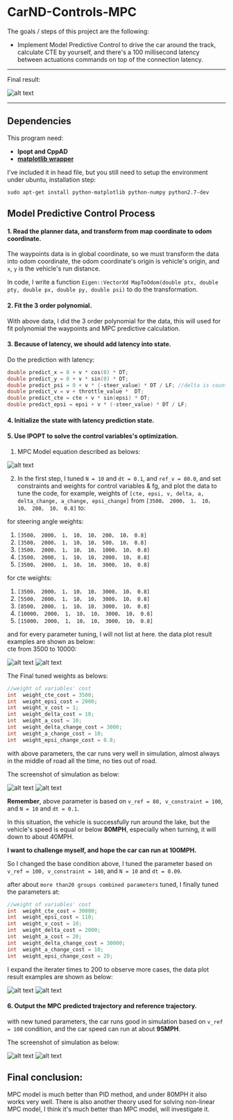 # CarND-Controls-MPC
The goals / steps of this project are the following:

* Implement Model Predictive Control to drive the car around the track, calculate CTE by yourself, and there's a 100 millisecond latency between actuations commands on top of the connection latency.

---

[//]: # (Image References)
[image1]: ./outputs/final.gif
[image2]: ./outputs/cte_plot_3500.png
[image3]: ./outputs/cte_plot_10000.png
[image4]: ./outputs/two_value_plot1.png
[image5]: ./outputs/two_value_plot2.png
[image6]: ./outputs/1-80kmh.png
[image7]: ./outputs/2-80kmh.png
[image8]: ./outputs/8.png
[image9]: ./outputs/9.png
[image10]: ./outputs/equation.png

Final result:

![alt text][image1]

---

## Dependencies

This program need:
* **Ipopt and CppAD** 
* [**matplotlib wrapper**](https://github.com/lava/matplotlib-cpp)

I've included it in head file, but you still need to setup the environment under ubuntu, installation step:

```
sudo apt-get install python-matplotlib python-numpy python2.7-dev
```

## Model Predictive Control  Process


#### 1. Read the planner data, and transform from map coordinate to odom coordinate.

The waypoints data is in global coordinate, so we must transform the data into odom coordinate, the odom coordinate's origin is vehicle's origin, and `x`, `y` is the vehicle's run distance. 

In code, I write a function `Eigen::VectorXd MapToOdom(double ptx, double pty, double px, double py, double psi)` to do the transformation.

#### 2. Fit the 3 order polynomial.

With above data, I did the 3 order polynomial for the data, this will used for fit polynomial the waypoints and MPC predictive calculation.

#### 3. Because of latency, we should add latency into state.

Do the prediction with latency:

```cpp
double predict_x = 0 + v * cos(0) * DT;
double predict_y = 0 + v * sin(0) * DT;
double predict_psi = 0 + v * (-steer_value) * DT / LF; //delta is counter-clock
double predict_v = v + throttle_value *  DT;
double predict_cte = cte + v * sin(epsi) * DT;    
double predict_epsi = epsi + v * (-steer_value) * DT / LF;
```

#### 4. Initialize the state with latency prediction state.

#### 5. Use **IPOPT** to solve the control variables's optimization.

1. MPC Model equation described as belows:

![alt text][image10]


2. In the first step, I tuned `N = 10` and `dt = 0.1`, and `ref_v = 80.0`,
and set constraints and weights for control variables & fg, and plot the data to tune the code, for example, weights of `[cte, epsi, v, delta, a, delta_change, a_change, epsi_change]` from `[3500， 2000， 1， 10， 10， 200， 10， 0.8]` to:

for steering angle weights:

  1) `[3500， 2000， 1， 10， 10， 200， 10， 0.8]`
  2) `[3500， 2000， 1， 10， 10， 500， 10， 0.8]`
  3) `[3500， 2000， 1， 10， 10， 1000， 10， 0.8]`
  4) `[3500， 2000， 1， 10， 10， 2000， 10， 0.8]`  
  5) `[3500， 2000， 1， 10， 10， 3000， 10， 0.8]`  

for cte weights:
  1) `[3500， 2000， 1， 10， 10， 3000， 10， 0.8]`  
  2) `[5500， 2000， 1， 10， 10， 3000， 10， 0.8]`    
  3) `[8500， 2000， 1， 10， 10， 3000， 10， 0.8]`     
  4) `[10000， 2000， 1， 10， 10， 3000， 10， 0.8]`   
  5) `[15000， 2000， 1， 10， 10， 3000， 10， 0.8]`   

and for every parameter tuning, I will not list at here. the data plot result examples are shown as below:  
cte from 3500 to 10000:

![alt text][image2]
![alt text][image3]

The Final tuned weights as belows:

```cpp
//weight of variables' cost
int  weight_cte_cost = 3500;
int  weight_epsi_cost = 2000;
int  weight_v_cost = 1;
int  weight_delta_cost = 10;
int  weight_a_cost = 10;
int  weight_delta_change_cost = 3000;
int  weight_a_change_cost = 10;
int  weight_epsi_change_cost = 0.8;
```

with above parameters, the car runs very well in simulation, almost always in the middle of road all the time, no ties out of road. 

The screenshot of simulation as below:

![alt text][image6]
![alt text][image7]


**Remember**, above parameter is based on `v_ref = 80, v_constraint = 100`, and `N = 10` and `dt = 0.1`.

In this situation, the vehicle is successfully run around the lake, but the vehicle's speed is equal or below **80MPH**, especially when turning, it will down to about 40MPH.

**I want to challenge myself, and hope the car can run at 100MPH.**

So I changed the base condition above, I tuned the parameter based on `v_ref = 100, v_constraint = 140`, and `N = 10` and `dt = 0.09`.

after about `more than20 groups combined parameters` tuned, I finally tuned the parameters at:



```cpp
//weight of variables' cost
int  weight_cte_cost = 30000;
int  weight_epsi_cost = 110;
int  weight_v_cost = 10;
int  weight_delta_cost = 2000;
int  weight_a_cost = 20;
int  weight_delta_change_cost = 30000;
int  weight_a_change_cost = 10;
int  weight_epsi_change_cost = 20;
```

I expand the iterater times to 200 to observe more cases, the data plot result examples are shown as below:  

![alt text][image4]
![alt text][image5]

#### 6. Output the MPC predicted trajectory and reference trajectory.

with new tuned parameters, the car runs good in simulation based on `v_ref = 100` condition, and the car speed can run at about **95MPH**.

The screenshot of simulation as below:

![alt text][image8]
![alt text][image9]


## Final conclusion:

MPC model is much better than PID method, and under 80MPH it also works very well. There is also another theory used for solving non-linear MPC model, I think it's much better than MPC model, will investigate it.
